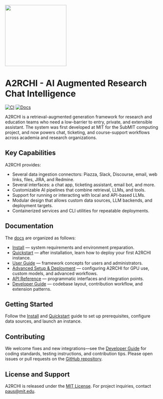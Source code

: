 <p float="center">
  <img src="https://raw.githubusercontent.com/mit-submit/A2rchi/reorganization_and_sources/docs/docs/_static/a2rchi_logo.png" width="200" />
</p>

# A2RCHI - AI Augmented Research Chat Intelligence

[![CI](https://github.com/mit-submit/A2rchi/actions/workflows/pr-preview.yml/badge.svg)](https://github.com/mit-submit/A2rchi/actions/workflows/pr-preview.yml)
[![Docs](https://img.shields.io/badge/docs-online-blue)](https://mit-submit.github.io/a2rchi/)

A2RCHI is a retrieval-augmented generation framework for research and education teams who need a low-barrier to entry, private, and extensible assistant. The system was first developed at MIT for the SubMIT computing project, and now powers chat, ticketing, and course-support workflows across academia and research organizations.

## Key Capabilities

A2RCHI provides:
- Several data ingestion connectors: Piazza, Slack, Discourse, email, web links, files, JIRA, and Redmine.
- Several interfaces: a chat app, ticketing assistant, email bot, and more.
- Customizable AI pipelines that combine retrieval, LLMs, and tools.
- Support for running or interacting with local and API-based LLMs.
- Modular design that allows custom data sources, LLM backends, and deployment targets.
- Containerized services and CLI utilities for repeatable deployments.

## Documentation

The [docs](https://mit-submit.github.io/a2rchi/) are organized as follows:

- [Install](https://mit-submit.github.io/a2rchi/install/) — system requirements and environment preparation.
- [Quickstart](https://mit-submit.github.io/a2rchi/quickstart/) — after installation, learn how to deploy your first A2RCHI instance.
- [User Guide](https://mit-submit.github.io/a2rchi/user_guide/) — framework concepts for users and administrators.
- [Advanced Setup & Deployment](https://mit-submit.github.io/a2rchi/advanced_setup_deploy/) — configuring A2RCHI for GPU use, custom models, and advanced workflows.
- [API Reference](https://mit-submit.github.io/a2rchi/api_reference/) — programmatic interfaces and integration points.
- [Developer Guide](https://mit-submit.github.io/a2rchi/developer_guide/) — codebase layout, contribution workflow, and extension patterns.

## Getting Started

Follow the [Install](https://mit-submit.github.io/a2rchi/install/) and [Quickstart](https://mit-submit.github.io/a2rchi/quickstart/) guide to set up prerequisites, configure data sources, and launch an instance.

## Contributing

We welcome fixes and new integrations—see the [Developer Guide](https://mit-submit.github.io/a2rchi/developer_guide/) for coding standards, testing instructions, and contribution tips. Please open issues or pull requests on the [GitHub repository](https://github.com/mit-submit/A2rchi).

## License and Support

A2RCHI is released under the [MIT License](LICENSE). For project inquiries, contact paus@mit.edu.
